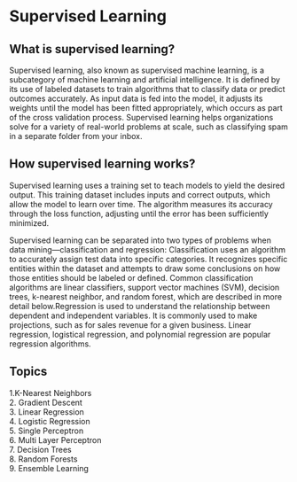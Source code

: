 # Supervised Learning 

## What is supervised learning?
Supervised learning, also known as supervised machine learning, is a subcategory of machine learning and artificial intelligence. 
It is defined by its use of labeled datasets to train algorithms that to classify data or predict outcomes accurately.
As input data is fed into the model, it adjusts its weights until the model has been fitted appropriately, which occurs as part of the cross validation process. 
Supervised learning helps organizations solve for a variety of real-world problems at scale, such as classifying spam in a separate folder from your inbox.

## How supervised learning works?
Supervised learning uses a training set to teach models to yield the desired output. 
This training dataset includes inputs and correct outputs, which allow the model to learn over time. 
The algorithm measures its accuracy through the loss function, adjusting until the error has been sufficiently minimized.

Supervised learning can be separated into two types of problems when data mining—classification and regression:
Classification uses an algorithm to accurately assign test data into specific categories. 
It recognizes specific entities within the dataset and attempts to draw some conclusions on how those entities should be labeled or defined. 
Common classification algorithms are linear classifiers, support vector machines (SVM), decision trees, k-nearest neighbor, and random forest, 
which are described in more detail below.Regression is used to understand the relationship between dependent and independent variables. 
It is commonly used to make projections, such as for sales revenue for a given business. Linear regression, 
logistical regression, and polynomial regression are popular regression algorithms.

## Topics
1.K-Nearest Neighbors  
2. Gradient Descent  
3. Linear Regression  
4. Logistic Regression  
5. Single Perceptron  
6. Multi Layer Perceptron  
7. Decision Trees  
8. Random Forests  
9. Ensemble Learning  
